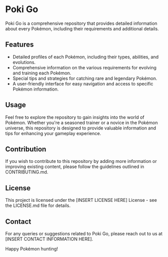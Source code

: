 # Poki Go

Poki Go is a comprehensive repository that provides detailed information about every Pokémon, including their requirements and additional details.

## Features

- Detailed profiles of each Pokémon, including their types, abilities, and evolutions.
- Comprehensive information on the various requirements for evolving and training each Pokémon.
- Special tips and strategies for catching rare and legendary Pokémon.
- A user-friendly interface for easy navigation and access to specific Pokémon information.

## Usage

Feel free to explore the repository to gain insights into the world of Pokémon. Whether you're a seasoned trainer or a novice in the Pokémon universe, this repository is designed to provide valuable information and tips for enhancing your gameplay experience.

## Contribution

If you wish to contribute to this repository by adding more information or improving existing content, please follow the guidelines outlined in CONTRIBUTING.md.

## License

This project is licensed under the [INSERT LICENSE HERE] License - see the LICENSE.md file for details.

## Contact

For any queries or suggestions related to Poki Go, please reach out to us at [INSERT CONTACT INFORMATION HERE].

Happy Pokémon hunting!
